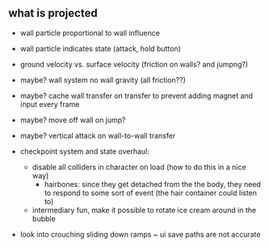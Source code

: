 what is projected
---
- wall particle proportional to wall influence
- wall particle indicates state (attack, hold button)

- ground velocity vs. surface velocity (friction on walls? and jumpng?)

- maybe? wall system no wall gravity (all friction??)
- maybe? cache wall transfer on transfer to prevent adding magnet and input every frame
- maybe? move off wall on jump?
- maybe? vertical attack on wall-to-wall transfer

- checkpoint system and state overhaul:
  - disable all colliders in character on load (how to do this in a nice way)
    - hairbones: since they get detached from the the body, they need to respond to some sort of event (the hair container could listen to)
  - intermediary fun, make it possible to rotate ice cream around in the bubble

- look into crouching sliding down ramps
~ ui save paths are not accurate

